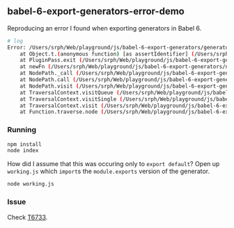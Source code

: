 ## babel-6-export-generators-error-demo
Reproducing an error I found when exporting generators in Babel 6.

```bash
# log
Error: /Users/srph/Web/playground/js/babel-6-export-generators/generator.js: Expected type "Identifier" with option {}
    at Object.t.(anonymous function) [as assertIdentifier] (/Users/srph/Web/playground/js/babel-6-export-generators/node_modules/babel-types/lib/index.js:78:13)
    at PluginPass.exit (/Users/srph/Web/playground/js/babel-6-export-generators/node_modules/babel-plugin-transform-regenerator/lib/visit.js:92:9)
    at newFn (/Users/srph/Web/playground/js/babel-6-export-generators/node_modules/babel-traverse/lib/visitors.js:276:19)
    at NodePath._call (/Users/srph/Web/playground/js/babel-6-export-generators/node_modules/babel-traverse/lib/path/context.js:74:18)
    at NodePath.call (/Users/srph/Web/playground/js/babel-6-export-generators/node_modules/babel-traverse/lib/path/context.js:46:17)
    at NodePath.visit (/Users/srph/Web/playground/js/babel-6-export-generators/node_modules/babel-traverse/lib/path/context.js:116:8)
    at TraversalContext.visitQueue (/Users/srph/Web/playground/js/babel-6-export-generators/node_modules/babel-traverse/lib/context.js:153:16)
    at TraversalContext.visitSingle (/Users/srph/Web/playground/js/babel-6-export-generators/node_modules/babel-traverse/lib/context.js:113:19)
    at TraversalContext.visit (/Users/srph/Web/playground/js/babel-6-export-generators/node_modules/babel-traverse/lib/context.js:197:19)
    at Function.traverse.node (/Users/srph/Web/playground/js/babel-6-export-generators/node_modules/babel-traverse/lib/index.js:139:17)
```

### Running
```bash
npm install
node index
```

How did I assume that this was occuring only to `export default`? Open up `working.js` which `import`s the `module.exports` version of the generator.
```bash
node working.js
```

### Issue
Check [T6733](https://phabricator.babeljs.io/T6733).